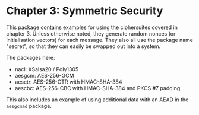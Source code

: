 # Chapter 3: Symmetric Security

This package contains examples for using the ciphersuites covered in
chapter 3. Unless otherwise noted, they generate random nonces (or
initialisation vectors) for each message. They also all use the package
name "secret", so that they can easily be swapped out into a system.

The packages here:

* nacl: XSalsa20 / Poly1305
* aesgcm: AES-256-GCM
* aesctr: AES-256-CTR with HMAC-SHA-384
* aescbc: AES-256-CBC with HMAC-SHA-384 and PKCS #7 padding

This also includes an example of using additional data with an AEAD in
the `aesgcmad` package.
